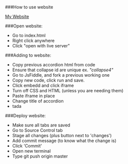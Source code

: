 ###How to use website

[My Website](https://tannermcmanner.github.io/)

###Open website:
- Go to index.html
- Right click anywhere
- Click "open with live server"

###Adding to website:
- Copy previous accordion html from code
- Ensure that collapse id are unique ex. *"collapse4"*
- Go to JsFiddle, and fork a previous working one
- Copy new code, click run and save.
- Click embedd and click iframe
- Turn off CSS and HTML (unless you are needing them)
- Paste iframe in place
- Change title of accordion
- tada

###Deploy website:
- Make sure all tabs are saved
- Go to Source Control tab
- Stage all changes (plus button next to 'changes')
- Add commit message (to know what the change is)
- Click 'Commit'
- Open new terminal
- Type git push origin master